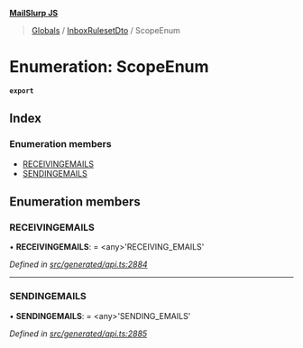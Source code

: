 **[MailSlurp JS](../README.md)**

> [Globals](../README.md) / [InboxRulesetDto](../modules/inboxrulesetdto.md) / ScopeEnum

# Enumeration: ScopeEnum

**`export`** 

## Index

### Enumeration members

* [RECEIVINGEMAILS](inboxrulesetdto.scopeenum.md#receivingemails)
* [SENDINGEMAILS](inboxrulesetdto.scopeenum.md#sendingemails)

## Enumeration members

### RECEIVINGEMAILS

•  **RECEIVINGEMAILS**:  = \<any>'RECEIVING\_EMAILS'

*Defined in [src/generated/api.ts:2884](https://github.com/mailslurp/mailslurp-client/blob/3871a9e/src/generated/api.ts#L2884)*

___

### SENDINGEMAILS

•  **SENDINGEMAILS**:  = \<any>'SENDING\_EMAILS'

*Defined in [src/generated/api.ts:2885](https://github.com/mailslurp/mailslurp-client/blob/3871a9e/src/generated/api.ts#L2885)*
